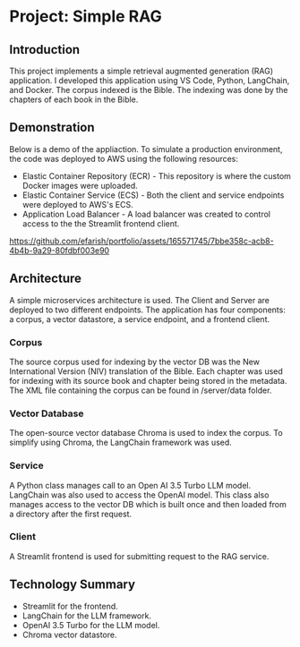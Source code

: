 # Project:  Simple RAG

## Introduction

This project implements a simple retrieval augmented generation (RAG) application. I developed this application using VS Code, Python, LangChain, and Docker. The corpus indexed is the Bible. The indexing was done by the chapters of each book in the Bible.

## Demonstration

Below is a demo of the appliaction. To simulate a production environment, the code was deployed to AWS using the following resources: 

- Elastic Container Repository (ECR) - This repository is where the custom Docker images were uploaded.
- Elastic Container Service (ECS) - Both the client and service endpoints were deployed to AWS's ECS.
- Application Load Balancer - A load balancer was created to control access to the the Streamlit frontend client.   

https://github.com/efarish/portfolio/assets/165571745/7bbe358c-acb8-4b4b-9a29-80fdbf003e90

## Architecture

A simple microservices architecture is used. The Client and Server are deployed to two different endpoints. The application has four components: a corpus, a vector datastore, a service endpoint, and a frontend client. 

### Corpus

The source corpus used for indexing by the vector DB was the New International Version (NIV) translation of the Bible. Each chapter was used for indexing with its source book and chapter being stored in the metadata. The XML file containing the corpus can be found in /server/data folder.

### Vector Database

The open-source vector database Chroma is used to index the corpus. To simplify using Chroma, the LangChain framework was used.

### Service

A Python class manages call to an Open AI 3.5 Turbo LLM model. LangChain was also used to access the OpenAI model. This class also manages access to the vector DB which is built once and then loaded from a directory after the first request. 

### Client

A Streamlit frontend is used for submitting request to the RAG service. 

## Technology Summary


- Streamlit for the frontend. 
- LangChain for the LLM framework.
- OpenAI 3.5 Turbo for the LLM model.
- Chroma vector datastore.





